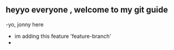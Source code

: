 ## heyyo everyone , welcome to my git guide

-yo, jonny here

- im adding this feature 'feature-branch'
- 